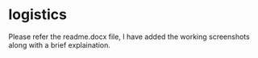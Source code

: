 # logistics
Please refer the readme.docx file, I have added the working screenshots along with a brief explaination.
